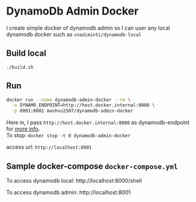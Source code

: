 # DynamoDb Admin Docker

I create simple docker of dynamodb admin so I can user any local dynamodb
docker such as `cnadiminti/dynamodb-local`

## Build local

`./build.sh`  

## Run

```bash
docker run --name dynamodb-admin-docker --rm \
  -e DYNAMO_ENDPOINT=http://host.docker.internal:8000 \
  -p 8001:8001 manhvu2507/dynamodb-admin-docker
```

Here in, I pass `http://host.docker.internal:8000` as dynamodb-endpoint for
[more info](https://stackoverflow.com/a/24326540/2505542).  
To stop: `docker stop -t 0 dynamodb-admin-docker`

access url: `http://localhost:8001`

## Sample docker-compose `docker-compose.yml`

To access dynamodb local: http://localhost:8000/shell

To access dynamodb admin: http://localhost:8001